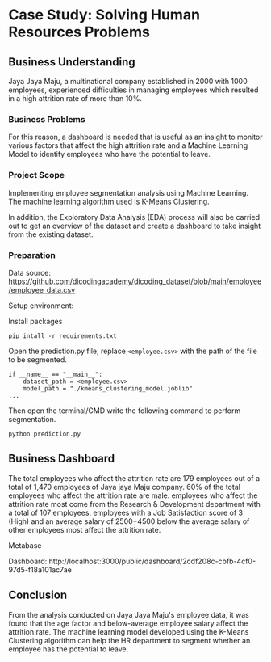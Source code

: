 # Case Study: Solving Human Resources Problems

## Business Understanding

Jaya Jaya Maju, a multinational company established in 2000 with 1000 employees, experienced difficulties in managing employees which resulted in a high attrition rate of more than 10%. 

### Business Problems
For this reason, a dashboard is needed that is useful as an insight to monitor various factors that affect the high attrition rate and a Machine Learning Model to identify employees who have the potential to leave.

### Project Scope
Implementing employee segmentation analysis using Machine Learning. The machine learning algorithm used is K-Means Clustering.

In addition, the Exploratory Data Analysis (EDA) process will also be carried out to get an overview of the dataset and create a dashboard to take insight from the existing dataset. 

### Preparation

Data source: https://github.com/dicodingacademy/dicoding_dataset/blob/main/employee/employee_data.csv

Setup environment:

Install packages
```
pip intall -r requirements.txt
```
Open the prediction.py file, replace ``` <employee.csv> ``` with the path of the file to be segmented. 
```
if __name__ == "__main__":
    dataset_path = <employee.csv>
    model_path = "./kmeans_clustering_model.joblib"
...
```
Then open the terminal/CMD write the following command to perform segmentation.
```
python prediction.py
``` 
## Business Dashboard

The total employees who affect the attrition rate are 179 employees out of a total of 1,470 employees of Jaya jaya Maju company. 60% of the total employees who affect the attrition rate are male. employees who affect the attrition rate most come from the Research & Development department with a total of 107 employees. employees with a Job Satisfaction score of 3 (High) and an average salary of $2500-$4500 below the average salary of other employees most affect the attrition rate.

Metabase

Dashboard: http://localhost:3000/public/dashboard/2cdf208c-cbfb-4cf0-97d5-f18a101ac7ae

## Conclusion

From the analysis conducted on Jaya Jaya Maju's employee data, it was found that the age factor and below-average employee salary affect the attrition rate. The machine learning model developed using the K-Means Clustering algorithm can help the HR department to segment whether an employee has the potential to leave.